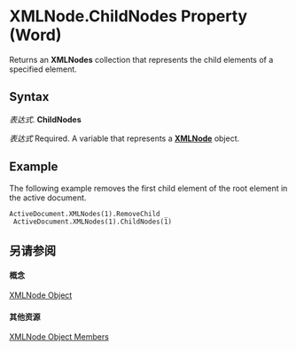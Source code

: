 
# XMLNode.ChildNodes Property (Word)

Returns an  **XMLNodes** collection that represents the child elements of a specified element.


## Syntax

 _表达式_. **ChildNodes**

 _表达式_ Required. A variable that represents a **[XMLNode](fe305ba9-7375-ad4f-6036-155add17a9d0.md)** object.


## Example

The following example removes the first child element of the root element in the active document.


```
ActiveDocument.XMLNodes(1).RemoveChild _ 
 ActiveDocument.XMLNodes(1).ChildNodes(1)
```


## 另请参阅


#### 概念


[XMLNode Object](fe305ba9-7375-ad4f-6036-155add17a9d0.md)
#### 其他资源


[XMLNode Object Members](http://msdn.microsoft.com/library/a3bf1476-b555-be1f-81b8-ec096099a9b6%28Office.15%29.aspx)